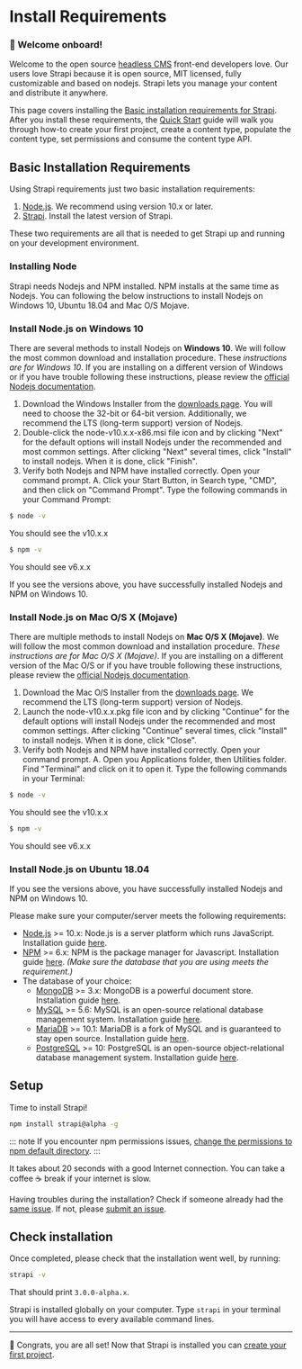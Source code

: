 # Install Requirements

### 👋 Welcome onboard!

Welcome to the open source [headless CMS](https://strapi.io) front-end developers love. Our users love Strapi because it is open source, MIT licensed, fully customizable and based on nodejs. Strapi lets you manage your content and distribute it anywhere.

This page covers installing the [Basic installation requirements for Strapi](#basic-installation-requirements). After you install these requirements, the [Quick Start](/3.x.x/getting-started/quick-start.html) guide will walk you through how-to create your first project, create a content type, populate the content type, set permissions and consume the content type API.

## Basic Installation Requirements

Using Strapi requirements just two basic installation requirements:

1. [Node.js](https://nodejs.org). We recommend using version 10.x or later.
2. [Strapi](https://strapi.io). Install the latest version of Strapi.

These two requirements are all that is needed to get Strapi up and running on your development environment.

### Installing Node

Strapi needs Nodejs and NPM installed. NPM installs at the same time as Nodejs. You can following the below instructions to install Nodejs on Windows 10, Ubuntu 18.04 and Mac O/S Mojave.

### Install Node.js on Windows 10

There are several methods to install Nodejs on **Windows 10**. We will follow the most common download and installation procedure. These _instructions are for Windows 10_. If you are installing on a different version of Windows or if you have trouble following these instructions, please review the [official Nodejs documentation](https://nodejs.org/en/docs/).

1. Download the Windows Installer from the [downloads page](https://nodejs.org/en/download/). You will need to choose the 32-bit or 64-bit version. Additionally, we recommend the LTS (long-term support) version of Nodejs.
2. Double-click the node-v10.x.x-x86.msi file icon and by clicking "Next" for the default options will install Nodejs under the recommended and most common settings. After clicking "Next" several times, click "Install" to install nodejs. When it is done, click "Finish".
3. Verify both Nodejs and NPM have installed correctly. Open your command prompt. A. Click your Start Button, in Search type, "CMD", and then click on "Command Prompt". Type the following commands in your Command Prompt:

```bash
$ node -v
```

You should see the v10.x.x

```bash
$ npm -v
```

You should see v6.x.x

If you see the versions above, you have successfully installed Nodejs and NPM on Windows 10.

### Install Node.js on Mac O/S X (Mojave)

There are multiple methods to install Nodejs on **Mac O/S X (Mojave)**. We will follow the most common download and installation procedure. _These instructions are for Mac O/S X (Mojave)_. If you are installing on a different version of the Mac O/S or if you have trouble following these instructions, please review the [official Nodejs documentation](https://nodejs.org/en/docs/).

1. Download the Mac O/S Installer from the [downloads page](https://nodejs.org/en/download/). We recommend the LTS (long-term support) version of Nodejs.
2. Launch the node-v10.x.x.pkg file icon and by clicking "Continue" for the default options will install Nodejs under the recommended and most common settings. After clicking "Continue" several times, click "Install" to install nodejs. When it is done, click "Close".
3. Verify both Nodejs and NPM have installed correctly. Open your command prompt. A. Open you Applications folder, then Utilities folder. Find "Terminal" and click on it to open it.
   Type the following commands in your Terminal:

```bash
$ node -v
```

You should see the v10.x.x

```bash
$ npm -v
```

You should see v6.x.x

### Install Node.js on Ubuntu 18.04

If you see the versions above, you have successfully installed Nodejs and NPM on Windows 10.

Please make sure your computer/server meets the following requirements:

- [Node.js](https://nodejs.org) >= 10.x: Node.js is a server platform which runs JavaScript. Installation guide [here](https://nodejs.org/en/download/).
- [NPM](https://www.npmjs.com/) >= 6.x: NPM is the package manager for Javascript. Installation guide [here](https://nodejs.org/en/download/).
  _(Make sure the database that you are using meets the requirement.)_
- The database of your choice:
  - [MongoDB](https://www.mongodb.com/) >= 3.x: MongoDB is a powerful document store. Installation guide [here](https://www.mongodb.com/download-center?j#community).
  - [MySQL](https://www.mysql.com/) >= 5.6: MySQL is an open-source relational database management system. Installation guide [here](https://dev.mysql.com/downloads/).
  - [MariaDB](https://mariadb.org/) >= 10.1: MariaDB is a fork of MySQL and is guaranteed to stay open source. Installation guide [here](https://mariadb.org/download/).
  - [PostgreSQL](https://www.postgresql.org/) >= 10: PostgreSQL is an open-source object-relational database management system. Installation guide [here](https://www.postgresql.org/download/).

## Setup

Time to install Strapi!

```bash
npm install strapi@alpha -g
```

::: note
If you encounter npm permissions issues, [change the permissions to npm default directory](https://docs.npmjs.com/getting-started/fixing-npm-permissions#option-1-change-the-permission-to-npms-default-directory).
:::

It takes about 20 seconds with a good Internet connection. You can take a coffee ☕️ break if your internet is slow.

Having troubles during the installation? Check if someone already had the [same issue](https://github.com/strapi/strapi/issues). If not, please [submit an issue](https://github.com/strapi/strapi/issues/new).

## Check installation

Once completed, please check that the installation went well, by running:

```bash
strapi -v
```

That should print `3.0.0-alpha.x`.

Strapi is installed globally on your computer. Type `strapi` in your terminal you will have access to every available command lines.

---

👏 Congrats, you are all set! Now that Strapi is installed you can [create your first project](quick-start.md).

